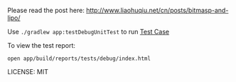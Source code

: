 Please read the post here: http://www.liaohuqiu.net/cn/posts/bitmasp-and-lipo/

Use `./gradlew app:testDebugUnitTest` to run [Test Case][test case]

To view the test report:

```
open app/build/reports/tests/debug/index.html
```

LICENSE: MIT

[test case]:    https://github.com/liaohuqiu/android-BitMaskSample/blob/master/app%2Fsrc%2Ftest%2Fjava%2Fin%2Fsrain%2Fbitmasksample%2FExampleUnitTest.java
